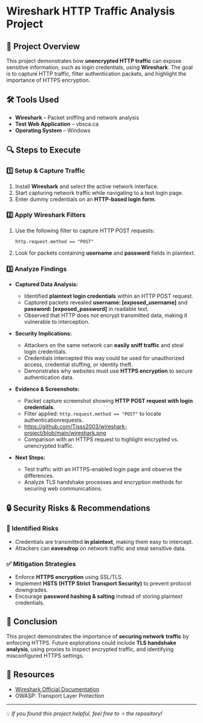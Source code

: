 # Wireshark HTTP Traffic Analysis Project

## 📌 Project Overview

This project demonstrates how **unencrypted HTTP traffic** can expose sensitive information, such as login credentials, using **Wireshark**. The goal is to capture HTTP traffic, filter authentication packets, and highlight the importance of HTTPS encryption.

## 🛠 Tools Used

- **Wireshark** – Packet sniffing and network analysis
- **Test Web Application** – vbsca.ca
- **Operating System** – Windows

## 🔍 Steps to Execute

### 1️⃣ Setup & Capture Traffic

1. Install **Wireshark** and select the active network interface.
2. Start capturing network traffic while navigating to a test login page.
3. Enter dummy credentials on an **HTTP-based login form**.

### 2️⃣ Apply Wireshark Filters

1. Use the following filter to capture HTTP POST requests:
   ```plaintext
   http.request.method == "POST"
   ```
2. Look for packets containing **username** and **password** fields in plaintext.

### 3️⃣ Analyze Findings

- **Captured Data Analysis:**

  - Identified **plaintext login credentials** within an HTTP POST request.
  - Captured packets revealed **username: [exposed\_username]** and **password: [exposed\_password]** in readable text.
  - Observed that HTTP does not encrypt transmitted data, making it vulnerable to interception.

- **Security Implications:**

  - Attackers on the same network can **easily sniff traffic** and steal login credentials.
  - Credentials intercepted this way could be used for unauthorized access, credential stuffing, or identity theft.
  - Demonstrates why websites must use **HTTPS encryption** to secure authentication data.

- **Evidence & Screenshots:**

  - Packet capture screenshot showing **HTTP POST request with login credentials**.
  - Filter applied: `http.request.method == "POST"` to locate authenticationrequests.
  - https://github.com/Tisss2003/wireshark-project/blob/main/wireshark.png
  - Comparison with an HTTPS request to highlight encrypted vs. unencrypted traffic.

- **Next Steps:**

  - Test traffic with an HTTPS-enabled login page and observe the differences.
  - Analyze TLS handshake processes and encryption methods for securing web communications.

## 🔒 Security Risks & Recommendations

### 🚨 Identified Risks

- Credentials are transmitted **in plaintext**, making them easy to intercept.
- Attackers can **eavesdrop** on network traffic and steal sensitive data.

### ✅ Mitigation Strategies

- Enforce **HTTPS encryption** using SSL/TLS.
- Implement **HSTS (HTTP Strict Transport Security)** to prevent protocol downgrades.
- Encourage **password hashing & salting** instead of storing plaintext credentials.

## 📌 Conclusion

This project demonstrates the importance of **securing network traffic** by enforcing HTTPS. Future explorations could include **TLS handshake analysis**, using proxies to inspect encrypted traffic, and identifying misconfigured HTTPS settings.

## 📂 Resources

- [Wireshark Official Documentation](https://www.wireshark.org/docs/)
- OWASP: Transport Layer Protection

---

💡 *If you found this project helpful, feel free to ⭐ the repository!*
